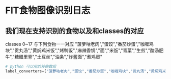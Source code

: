# FIT食物图像识别日志
## 我们现在支持识别的食物以及和classes的对应
classes 0~17 与下列食物一一对应
"菠萝咕老肉","蛋饺","番茄炒蛋","咖喱鸡块","贡丸汤","黄焖鸡米饭","烤鸭饭","麻辣香锅","面","米饭","青菜","生煎","酸汤肥牛","糖醋里脊","土豆丝","油条","炸酱面","煮鸡蛋"

```python
# python 可以用的转换数组
label_converters=["菠萝咕老肉","蛋饺","番茄炒蛋","咖喱鸡块","贡丸汤","黄焖鸡米饭","烤鸭饭","麻辣香锅","面","米饭","青菜","生煎","酸汤肥牛","糖醋里脊","土豆丝","油条","炸酱面","煮鸡蛋"]
```
